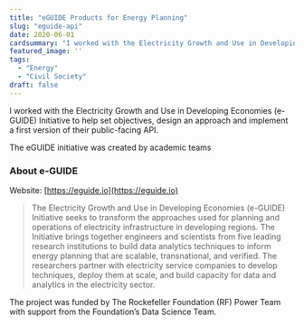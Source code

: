 ```yaml
---
title: "eGUIDE Products for Energy Planning"
slug: "eguide-api"
date: 2020-06-01
cardsummary: "I worked with the Electricity Growth and Use in Developing Economies (e-GUIDE) Initiative to help set objectives, design an approach and implement a first version of their public-facing API."
featured_image: ''
tags:
  - "Energy"
  - "Civil Society"
draft: false
---
```

I worked with the Electricity Growth and Use in Developing Economies (e-GUIDE) Initiative to help set objectives, design an approach and implement a first version of their public-facing API.

The eGUIDE initiative was created by academic teams 

<!--more-->

### About e-GUIDE
Website: [https://eguide.io](https://eguide.io)

>The Electricity Growth and Use in Developing Economies (e-GUIDE) Initiative seeks to transform the approaches used for planning and operations of electricity infrastructure in developing regions. The Initiative brings together engineers and scientists from five leading research institutions to build data analytics techniques to inform energy planning that are scalable, transnational, and verified. The researchers partner with electricity service companies to develop techniques, deploy them at scale, and build capacity for data and analytics in the electricity sector.

The project was funded by The Rockefeller Foundation (RF) Power Team with support from the Foundation’s Data Science Team.

